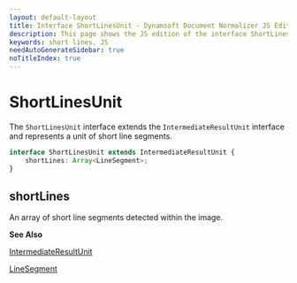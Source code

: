```yaml
---
layout: default-layout
title: Interface ShortLinesUnit - Dynamsoft Document Normalizer JS Edition API Reference
description: This page shows the JS edition of the interface ShortLinesUnit.
keywords: short lines, JS
needAutoGenerateSidebar: true
noTitleIndex: true
---
```


# ShortLinesUnit

The `ShortLinesUnit` interface extends the `IntermediateResultUnit` interface and represents a unit of short line segments.

```ts
interface ShortLinesUnit extends IntermediateResultUnit {
    shortLines: Array<LineSegment>;
}
```

## shortLines

An array of short line segments detected within the image.

**See Also**

[IntermediateResultUnit](https://www.dynamsoft.com/capture-vision/docs/web/programming/javascript/api-reference/core/intermediate-results/intermediate-result-unit.html)

[LineSegment](https://www.dynamsoft.com/capture-vision/docs/web/programming/javascript/api-reference/core/basic-structures/line-segment.html)